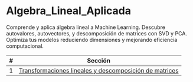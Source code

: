 # Algebra_Lineal_Aplicada
Comprende y aplica álgebra lineal a Machine Learning. Descubre autovalores, autovectores, y descomposición de matrices con SVD y PCA. Optimiza tus modelos reduciendo dimensiones y mejorando eficiencia computacional.

| # | Sección |
|---|---------|
| 1 | [Transformaciones lineales y descomposición de matrices](./Transformaciones%20lineales%20y%20descomposicion%20de%20matrices/) |